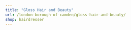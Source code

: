 ```yaml
---
title: "Gloss Hair and Beauty"
url: /london-borough-of-camden/gloss-hair-and-beauty/
shop: hairdresser
---
```

